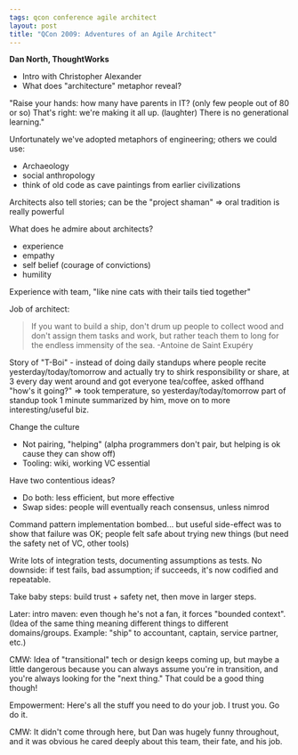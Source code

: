```yaml
---
tags: qcon conference agile architect
layout: post
title: "QCon 2009: Adventures of an Agile Architect"
---
```




<p><strong>Dan North, ThoughtWorks</strong></p>

<ul>
<li>Intro with Christopher Alexander</li>
<li>What does "architecture" metaphor reveal?</li>
</ul>

<p>"Raise your hands: how many have parents in IT? (only few people
out of 80 or so) That's right: we're making it all up. (laughter)
There is no generational learning."</p>

<p>Unfortunately we've adopted metaphors of engineering; others we
could use:</p>

<ul>
<li>Archaeology</li>
<li>social anthropology</li>
<li>think of old code as cave paintings from earlier civilizations</li>
</ul>

<p>Architects also tell stories; can be the "project shaman" => oral
tradition is really powerful</p>

<p>What does he admire about architects?</p>

<ul>
<li>experience</li>
<li>empathy</li>
<li>self belief (courage of convictions)</li>
<li>humility</li>
</ul>

<p>Experience with team, "like nine cats with their tails tied
together"</p>

<p>Job of architect: </p>

<blockquote>If you want to build a ship, don't drum up people to collect
wood and don't assign them tasks and work, but rather teach
them to long for the endless immensity of the sea. -Antoine
de Saint Exupéry
</blockquote>

<p>Story of "T-Boi" - instead of doing daily standups where people
recite yesterday/today/tomorrow and actually try to shirk
responsibility or share, at 3 every day went around and got
everyone tea/coffee, asked offhand "how's it going?" => took
temperature, so yesterday/today/tomorrow part of standup took 1
minute summarized by him, move on to more interesting/useful biz.</p>

<p>Change the culture</p>

<ul>
<li>Not pairing, "helping" (alpha programmers don't pair, but
helping is ok cause they can show off)</li>
<li>Tooling: wiki, working VC essential</li>
</ul>

<p>Have two contentious ideas?</p>

<ul>
<li>Do both: less efficient, but more effective</li>
<li>Swap sides: people will eventually reach consensus, unless
nimrod </li>
</ul>

<p>Command pattern implementation bombed... but useful side-effect
was to show that failure was OK; people felt safe about trying new
things (but need the safety net of VC, other tools)</p>

<p>Write lots of integration tests, documenting assumptions as
tests. No downside: if test fails, bad assumption; if succeeds,
it's now codified and repeatable.</p>

<p>Take baby steps: build trust + safety net, then move in larger
steps.</p>

<p>Later: intro maven: even though he's not a fan, it forces
"bounded context". (Idea of the same thing meaning different
things to different domains/groups. Example: "ship" to
accountant, captain, service partner, etc.)</p>

<p>CMW: Idea of "transitional" tech or design keeps coming up, but
maybe a little dangerous because you can always assume you're in
transition, and you're always looking for the "next thing." That
could be a good thing though!</p>

<p>Empowerment: Here's all the stuff you need to do your job. I
trust you. Go do it.</p>

<p>CMW: It didn't come through here, but Dan was hugely funny
throughout, and it was obvious he cared deeply about this team,
their fate, and his job.</p>




